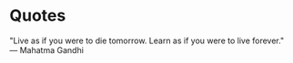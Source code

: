 # Quotes

"Live as if you were to die tomorrow. Learn as if you were to live forever."   
— Mahatma Gandhi  
